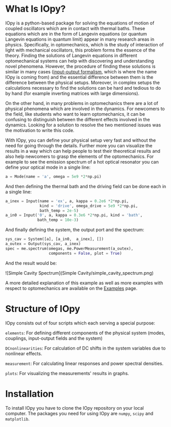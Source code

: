 # What Is IOpy?

IOpy is a python-based package for solving the equations of motion of coupled oscillators which are in contact with thermal baths. These equations which are in the form of Langevin equations (or quantum Langevin equations in quantum limit) appear in many research areas in physics. Specifically, in optomechanics, which is the study of interaction of light with mechanical oscillators, this problem forms the essence of the theory. Finding the solutions of Langevin equations in different optomechanical systems can help with discovering and understanding novel phenomena. However, the procedure of finding these solutions is similar in many cases ([input-output formalism](http://127.0.0.1:8000/theory/#input-output-formalism), which is where the name IOpy is coming from) and the essential difference between them is the difference between the physical setups. Moreover, in complex setups the calculations necessary to find the solutions can be hard and tedious to do by hand (for example inverting matrices with large dimensions).

On the other hand, in many problems in optomechanics there are a lot of physical phenomena which are involved in the dynamics. For newcomers to the field, like students who want to learn optomechanics, it can be confusing to distinguish between the different effects involved in the dynamics. Looking for a solution to resolve the two mentioned issues was the motivation to write this code.

With IOpy, you can define your physical setup very fast and without the need for going through the details. Further more you can visualize the results in a way which can help people to test their theoretical results and also help newcomers to grasp the elements of the optomechanics. For example to see the emission spectrum of a hot optical resonator you can define your optical mode in a single line:

```python
a = Mode(name = 'a', omega = 5e9 *2*np.pi)
```

And then defining the thermal bath and the driving field can be done each in a single line:

```python
a_inex = Input(name = 'ex', a, kappa = 0.2e6 *2*np.pi,
               kind = 'drive', omega_drive = 5e9 *2*np.pi,
               bath_temp = 2e-5)
a_in0 = Input('0', a, kappa = 0.3e6 *2*np.pi, kind = 'bath',
              bath_temp = 10e-3)
```

And finally defining the system, the output port and the spectrum:

```python
sys_cav = System([a], [a_in0,  a_inex], [])
a_outex = Output(sys_cav, a_inex)
spec = me.spectrum(omegas, me.PowerMeasurement(a_outex),
                   components = False, plot = True)
```
And the result would be:

![Simple Cavity Spectrum](Simple Cavity/simple_cavity_spectrum.png)

<!--
![Simple Cavity Spectrum](Simple Cavity/simple_cavity_spectrum.png)
{width=460 .center}
\begin{figure}[!h]
\caption{Simple cavity output spectrum}
\end{figure}
<p align="center">
  <img width="460" src="\Simple Cavity\simple_cavity_spectrum.png">
</p>
-->

A more detailed explanation of this example as well as more examples with respect to optomechanics are available on the [Examples](http://127.0.0.1:8000/Examples/) page.

# Structure of IOpy
IOpy consists out of four scripts which each serving a special purpose:

`elements`: For defining different components of the physical system (modes, couplings, input-output fields and the system)

`DCnonlinearities`: For calculation of DC shifts in the system variables due to nonlinear effects.

`measurement`: For calculating linear responses and power spectral densities.

`plots`: For visualizing the measurements' results in graphs.

# Installation
To install IOpy you have to clone the IOpy repository on your local computer. The packages you need for using IOpy are `numpy`, `scipy` and `matplotlib`.

<!--
## Comments of Nick
In general I would try to make a story around these two usecases.
IOpy aims for:
* testing and visulizing of theorectical models
* being an educational tool to learn about the classical effects in optomechanics
As an eyecatcher, it maybe makes sense to show a very short example of IOpy on the about page. (You can use the simple cavity example. But don't add a lot of explanation. This you will do in the examples section)
Usually people (including me =) ) that want to use the software for the first time, just look at the first page to start.
Also try to make a short comment about the structure of IOpy. What are the important files? And link to the section that gives a more detailed description.
At the end you should have some links to installation and further examples.
Installation:
git pull
and also name all the packages that have to installed to use iopy:
numpy, scipy, matplotlib (These are all the classics)
-->
